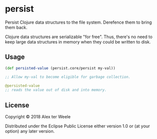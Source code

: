 # persist

Persist Clojure data structures to the file system. Derefence them to
bring them back.

Clojure data structures are serializable "for free". Thus, there's no
need to keep large data structures in memory when they could be
written to disk.

## Usage

```clojure
(def persisted-value (persist.core/persist my-val))

;; Allow my-val to become eligible for garbage collection.

@persisted-value
;; reads the value out of disk and into memory.
```

## License

Copyright © 2018 Alex ter Weele

Distributed under the Eclipse Public License either version 1.0 or (at
your option) any later version.
